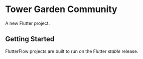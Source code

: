 # Tower Garden Community

A new Flutter project.

## Getting Started

FlutterFlow projects are built to run on the Flutter _stable_ release.
